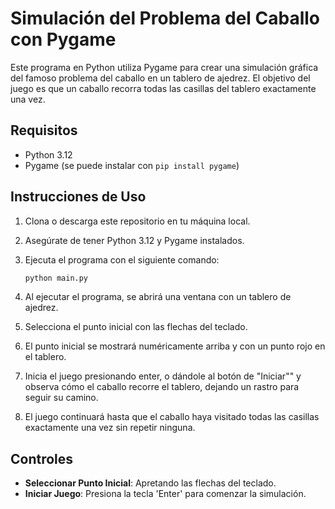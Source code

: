 # Simulación del Problema del Caballo con Pygame

Este programa en Python utiliza Pygame para crear una simulación gráfica del famoso problema del caballo en un tablero de ajedrez. El objetivo del juego es que un caballo recorra todas las casillas del tablero exactamente una vez.

## Requisitos

- Python 3.12
- Pygame (se puede instalar con `pip install pygame`)

## Instrucciones de Uso

1. Clona o descarga este repositorio en tu máquina local.
2. Asegúrate de tener Python 3.12 y Pygame instalados.
3. Ejecuta el programa con el siguiente comando:

    ```bash
    python main.py
    ```

4. Al ejecutar el programa, se abrirá una ventana con un tablero de ajedrez. 
5. Selecciona el punto inicial con las flechas del teclado.
6. El punto inicial se mostrará numéricamente arriba y con un punto rojo en el tablero.
7. Inicia el juego presionando enter, o dándole al botón de "Iniciar"" y observa cómo el caballo recorre el tablero, dejando un rastro para seguir su camino.
8. El juego continuará hasta que el caballo haya visitado todas las casillas exactamente una vez sin repetir ninguna.

## Controles

- **Seleccionar Punto Inicial**: Apretando las flechas del teclado.
- **Iniciar Juego**: Presiona la tecla 'Enter' para comenzar la simulación.
